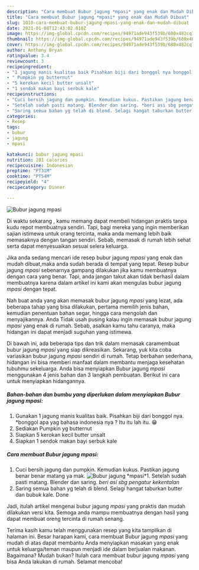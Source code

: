 ```yaml
---
description: "Cara membuat Bubur jagung *mpasi* yang enak dan Mudah Dibuat"
title: "Cara membuat Bubur jagung *mpasi* yang enak dan Mudah Dibuat"
slug: 1010-cara-membuat-bubur-jagung-mpasi-yang-enak-dan-mudah-dibuat
date: 2021-01-08T12:43:02.010Z
image: https://img-global.cpcdn.com/recipes/94971ade943f539b/680x482cq70/bubur-jagung-mpasi-foto-resep-utama.jpg
thumbnail: https://img-global.cpcdn.com/recipes/94971ade943f539b/680x482cq70/bubur-jagung-mpasi-foto-resep-utama.jpg
cover: https://img-global.cpcdn.com/recipes/94971ade943f539b/680x482cq70/bubur-jagung-mpasi-foto-resep-utama.jpg
author: Anthony Bryan
ratingvalue: 3.4
reviewcount: 3
recipeingredient:
- "1 jagung manis kualitas baik Pisahkan biji dari bonggol nya bonggol apa yag bahasa indonesia nya  Itu itu lah itu "
- " Pumpkin yg butternut"
- "5 kerokan kecil butter unsalt"
- "1 sendok makan bayi serbuk kale"
recipeinstructions:
- "Cuci bersih jagung dan pumpkin. Kemudian kukus. Pastikan jagung benar benar matang ya mak."
- "Setelah sudah pasti matang. Blender dan saring. *beri asi sbg pengatur kekentalan*"
- "Saring semua bahan yg telah di blend. Selagi hangat taburkan butter dan bubuk kale. Done"
categories:
- Resep
tags:
- bubur
- jagung
- mpasi

katakunci: bubur jagung mpasi 
nutrition: 281 calories
recipecuisine: Indonesian
preptime: "PT31M"
cooktime: "PT54M"
recipeyield: "4"
recipecategory: Dinner

---
```



![Bubur jagung *mpasi*](https://img-global.cpcdn.com/recipes/94971ade943f539b/680x482cq70/bubur-jagung-mpasi-foto-resep-utama.jpg)

Di waktu  sekarang , kamu memang dapat membeli hidangan praktis tanpa kudu repot membuatnya sendiri. Tapi, bagi mereka yang ingin memberikan sajian istimewa untuk orang tercinta, maka anda memang lebih baik memasaknya dengan tangan sendiri. Sebab, memasak di rumah lebih sehat serta dapat menyesuaikan sesuai selera keluarga.

Jika anda sedang mencari ide resep bubur jagung *mpasi* yang enak dan mudah dibuat,maka anda sudah berada di tempat yang tepat. Resep bubur jagung *mpasi*  sebenarnya gampang dilakukan jika kamu membuatnya dengan cara yang benar. Tapi, anda jangan takut akan tidak berhasil dalam membuatnya 
karena dalam artikel ini kami akan mengulas bubur jagung *mpasi* dengan tepat.  



Nah buat anda yang akan memasak bubur jagung *mpasi* yang lezat, ada beberapa tahap yang bisa dilakukan, pertama memilih jenis bahan, kemudian penentuan bahan segar, hingga cara mengolah dan menyajikannya. Anda Tidak usah pusing kalau ingin memasak bubur jagung *mpasi* yang enak di rumah. Sebab, asalkan kamu  tahu caranya, maka hidangan ini dapat menjadi suguhan yang istimewa.

Di bawah ini, ada beberapa tips dan trik dalam memasak caramembuat bubur jagung *mpasi* yang siap dikreasikan. Sekarang, yuk kita coba variasikan bubur jagung *mpasi* sendiri di rumah. Tetap berbahan sederhana, hidangan ini bisa memberi manfaat dalam membantu menjaga kesehatan tubuhmu sekeluarga. Anda bisa menyiapkan Bubur jagung *mpasi* menggunakan 4 jenis bahan dan 3 langkah pembuatan. Berikut ini cara untuk menyiapkan hidangannya.

<!--inarticleads1-->

##### Bahan-bahan dan bumbu yang diperlukan dalam menyiapkan Bubur jagung *mpasi*:

1. Gunakan 1 jagung manis kualitas baik. Pisahkan biji dari bonggol nya. *bonggol apa yag bahasa indonesia nya ? Itu itu lah itu. 😁
1. Sediakan  Pumpkin yg butternut
1. Siapkan 5 kerokan kecil butter unsalt
1. Siapkan 1 sendok makan bayi serbuk kale




<!--inarticleads2-->

##### Cara membuat Bubur jagung *mpasi*:

1. Cuci bersih jagung dan pumpkin. Kemudian kukus. Pastikan jagung benar benar matang ya mak.
<img src="https://img-global.cpcdn.com/steps/e7f6b02f861ee617/160x128cq70/bubur-jagung-mpasi-langkah-memasak-1-foto.jpg" alt="Bubur jagung *mpasi*">1. Setelah sudah pasti matang. Blender dan saring. *beri asi sbg pengatur kekentalan*
1. Saring semua bahan yg telah di blend. Selagi hangat taburkan butter dan bubuk kale. Done




Jadi, itulah artikel mengenai  bubur jagung *mpasi*  yang praktis dan mudah dilakukan versi kita. Semoga anda mampu membuatnya dengan hasil yang dapat membuat oreng tercinta di rumah senang. 

Terima kasih kamu telah menggunakan resep yang kita tampilkan di halaman ini. Besar harapan kami, cara membuat  Bubur jagung *mpasi* yang mudah di atas dapat membantu Anda menyiapkan masakan yang enak untuk keluarga/teman maupun menjadi ide dalam berjualan makanan. Bagaimana? Mudah bukan? Itulah cara membuat bubur jagung *mpasi* yang bisa Anda lakukan di rumah. Selamat mencoba!

